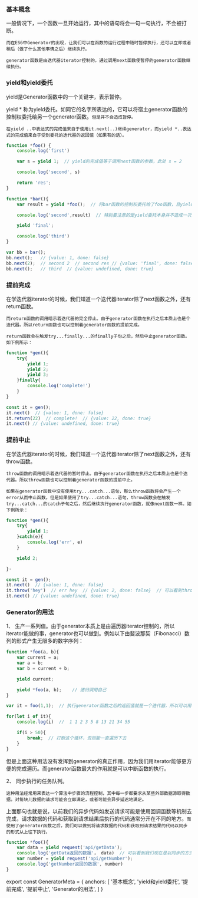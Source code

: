 ### 基本概念

一般情况下，一个函数一旦开始运行，其中的语句将会一句一句执行，不会被打断。

`而在ES6中Generator的出现，让我们可以在函数的运行过程中随时暂停执行，还可以立即或者稍后（做了什么其他事情之后）继续执行。`

`generator函数是由迭代器iterator控制的，通过调用next函数使暂停的generator函数继续执行。`

### yield和yield委托

yield是Generator函数中的一个关键字，表示暂停。

yield * 称为yield委托。如同它的名字所表达的，它可以将宿主generator函数的控制权委托给另一个generator函数。`但是并不会造成暂停。`

`在yield ..中表达式的完成值来自于使用it.next(..)继续generator，而yield *..表达式的完成值来自于受到委托的迭代器的返回值（如果有的话）。`

``` js
function *foo() {
	console.log('first')

	var s = yield 1;  // yield的完成值等于调用next函数的参数，此处 s = 2

	console.log('second', s)

	return 'res';
}

function *bar(){
	var result = yield *foo();  // 将bar函数的控制权委托给了foo函数，且yield委托的完成值等于foo函数的返回值res。

	console.log('second',result)  // 特别要注意的是yield委托本身并不造成一次暂停。这里是第二次调用next就执行了

	yield 'final';

	console.log('third')
}

var bb = bar();
bb.next();   // {value: 1, done: false}
bb.next(2);  // second 2  // second res // {value: 'final', done: false}
bb.next();   // third  // {value: undefined, done: true}
```

### 提前完成

在学迭代器iterator的时候，我们知道一个迭代器iterator除了next函数之外，还有return函数。

`而return函数的调用暗示着迭代器的完全停止。由于generator函数在执行之后本质上也是个迭代器。所以return函数也可以控制着generator函数的提前完成。`

`return函数会在触发try...finally...的finally子句之后，然后中止generator函数。如下例所示：`

``` js
function *gen(){
    try{
        yield 1; 
        yield 2; 
        yield 3; 
    }finally{
        console.log('complete!')
    }
}

const it = gen();
it.next()  // {value: 1, done: false}
it.return(22)  // complete!  // {value: 22, done: true}
it.next() // {value: undefined, done: true}
```

### 提前中止

在学迭代器iterator的时候，我们知道一个迭代器iterator除了next函数之外，还有throw函数。

`throw函数的调用暗示着迭代器的暂时停止。由于generator函数在执行之后本质上也是个迭代器。所以throw函数也可以控制着generator函数的提前中止。`

`如果在generator函数中没有使用try...catch...语句，那么throw函数将会产生一个error从而中止函数。但是如果使用了try...catch...语句，throw函数会在触发try...catch...的catch子句之后，然后继续执行generator函数，就像next函数一样。如下例所示：`

``` js
function *gen(){
    try{
        yield 1; 
    }catch(e){
        console.log('err', e)
    }

    yield 2; 

}·

const it = gen();
it.next()  // {value: 1, done: false}
it.throw('hey')  // err hey  // {value: 2, done: false}  // 可以看到throw在有catch语句的时候并不会中止generator函数，反而效果如同next函数一般，只是会去到特定的catch子句里执行特定的代码。
it.next() // {value: undefined, done: true}
```

### Generator的用法

1、 生产一系列值。由于generator本质上是由遍历器iterator控制的，所以iterator能做的事，generator也可以做到。例如以下由斐波那契（Fibonacci）数列的形式产生无限多的数字序列：

``` js
function *foo(a, b){
    var current = a;
    var a = b;
    var b = current + b;

    yield current;

    yield *foo(a, b);    // 递归调用自己
}

var it = foo(1,1);  // 执行generator函数之后的返回值就是一个迭代器，所以可以用for...of...遍历

for(let i of it){
    console.log(i)  //  1 1 2 3 5 8 13 21 34 55

    if(i > 50){
        break;  // 打断这个循环，否则能一直遍历下去
    }
}
```

但是上面这种用法没有发挥到generator的真正作用，因为我们用iterator能够更方便的完成遍历。而generator函数最大的作用就是可以中断函数的执行。

2、 同步执行的任务队列。

`这种用法经常用来表达一个算法中步骤的流程控制，其中每一步都要求从某些外部数据源取得数据。对每块儿数据的请求可能会立即满足，或者可能会异步延迟地满足。`

上面那句也就是说，以前我们的异步代码如发送请求可能是使用回调函数等机制去完成，请求数据的代码和获取到请求结果后执行的代码通常分开在不同的地方。`而使用了generator函数之后，我们可以做到将请求数据的代码和获取到请求结果的代码以同步的形式从上往下执行。`

``` js
function *foo(){
    var data = yield request('api/getData');
    console.log('getData返回的数据'， data)  // 可以看到我们现在是以同步的方式完成的
    var number = yield request('api/getNumber');
    console.log('getNumber返回的数据', number)
}
```


export const GeneratorMeta = {
  anchors: [
    '基本概念',
    'yield和yield委托',
    '提前完成',
    '提前中止',
    'Generator的用法',
  ]
}
